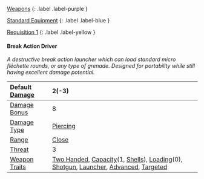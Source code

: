
[Weapons](Game/Weapons-List)
{: .label .label-purple }

[Standard Equipment](Game/Standard-Equipment)
{: .label .label-blue }

[Requisition 1](Game/Deployment#Requisition)
{: .label .label-yellow }
#### Break Action Driver
*A destructive break action launcher which can load standard micro fléchette rounds, or any type of grenade. Designed for portability while still having excellent damage potential.*

| Default [Damage](Core/Weapons#Calculating%20Damage) | 2(-3) |
| :--- | :--- |
| [Damage Bonus](Game/Core/Weapons#Damage%20Bonus) | 8 |
| [Damage Type](Core/Weapons#Damage%20Type) | [Piercing](Game/Core/Injury#Piercing) |
| [Range](Core/Weapons#Range) | [Close](Game/Core/Movement#Close) |
| [Threat](Core/Weapons#Threat) | 3 |
| [Weapon Traits](Core/Weapon-Traits) | [Two Handed](Game/Core/Blocks/Two-Handed), [Capacity](Game/Core/Blocks/Capacity)(1, [Shells](Game/Munition-Details#Shells)), [Loading](Game/Core/Blocks/Loading)(0), [Shotgun](Game/Core/Blocks/Shotgun), [Launcher](Game/Core/Blocks/Launcher), [Advanced](Game/Core/Blocks/Advanced), [Targeted](Game/Core/Blocks/Targeted) |

